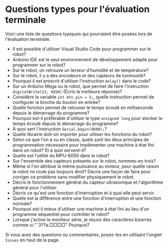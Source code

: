 # Questions types pour l'évaluation terminale

Voici une liste de questions typiques qui pourraient être posées lors de l'évaluation terminale. 

- Il est possible d'utiliser Visual Studio Code pour programmer sur le robot?
- Arduino IDE est le seul environnement de développement adapté pour programmer sur le robot?
- Sur le robot, on retrouve un lecteur d'humidité et de température? 
- Sur le robot, il y a des encodeurs et des capteurs de luminosité?
- Pourquoi il est proscrit d'utiliser l'instruction `delay()` dans le code? 
- Sur un Arduino Mega ou le robot, que permet de faire l'instruction `digitalWrite(13, HIGH)` (Écris la meilleure réponse)? 
- Considère la variable `int btn_pin = 5;`, quelle instruction permet de configurer la broche du bouton en entrée? 
- Quelle fonction permet de retouner le temps écoulé en milliseconde depuis le démarrage du programme? 
- Pourquoi est-il préférable d'utiliser le type `unsigned long` pour stocker le temps écoulé depuis le démarrage du programme? 
- À quoi sert l'instruction `Serial.begin(9600);`? 
- Quelle librairie doit-on importer pour utiliser les fonctions du robot? 
- Selon ce que l'on a vu en classe, quels sont les deux principes de programmation nécessaire pour implémenter une machine à état fini dans un robot? Et à quoi servent-il?
- Quelle est l'utilité du MPU-6050 dans le robot?
- Sur l'ensemble des capteurs présents sur le robot, nommes-en trois?
- Même si l'on attribue la même puissance au moteur, pour quelle raison le robot ne roule pas toujours droit? Décris une façon de faire pour corriger ce problème sans modifier physiquement le robot.
- Décris le fonctionnement général du capteur ultrasonique et l'algorithme général pour l'utiliser.
- Décris ce qu'est une fonction d'interruption et à quoi elle peut servir.
- Quelle est la différence entre une fonction d'interruption et une fonction normale?
- Pourquoi est-il mieux d'utiliser une machine à état fini au lieu d'un programme séquentiel pour contrôler le robot?
- Lorsque j'active le moniteur série, je reçois des caractères bizarres comme-ci "`3??à.□□□□" Pourquoi?

Si vous avez des questions ou commentaires, posez-les en utilisant l'onglet `Issues` en haut de la page.